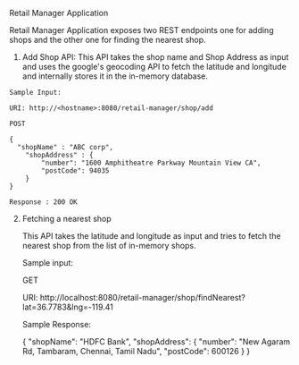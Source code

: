 Retail Manager Application

  Retail Manager Application exposes two REST endpoints one for adding shops and the other one for finding the nearest shop.
  
  1) Add Shop API:
      This API takes the shop name and Shop Address as input and uses the google's geocoding API to fetch the latitude and longitude 
      and internally stores it in the in-memory database.
      
    Sample Input:
    
    URI: http://<hostname>:8080/retail-manager/shop/add
    
    POST
      
    {
	  "shopName" : "ABC corp",
	    "shopAddress" : {
		    "number": "1600 Amphitheatre Parkway Mountain View CA",
	    	"postCode": 94035
	    }
    }
    
    Response : 200 OK
    
  
  2) Fetching a nearest shop
  
      This API takes the latitude and longitude as input and tries to fetch the nearest shop from the list of in-memory shops.
      
      Sample input:
      
      GET
      
      URI: http://localhost:8080/retail-manager/shop/findNearest?lat=36.7783&lng=-119.41
      
      Sample Response:
      
      {
        "shopName": "HDFC Bank",
          "shopAddress": {
            "number": "New Agaram Rd, Tambaram, Chennai, Tamil Nadu",
            "postCode": 600126
          }
      }
        
